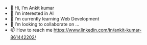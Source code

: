 - 👋 Hi, I’m Ankit kumar
- 👀 I’m interested in AI
- 🌱 I’m currently learning Web Development
- 💞️ I’m looking to collaborate on ...
- 📫 How to reach me https://www.linkedin.com/in/ankit-kumar-861442202/

<!---
an12sn12/an12sn12 is a ✨ special ✨ repository because its `README.md` (this file) appears on your GitHub profile.
You can click the Preview link to take a look at your changes.
--->
